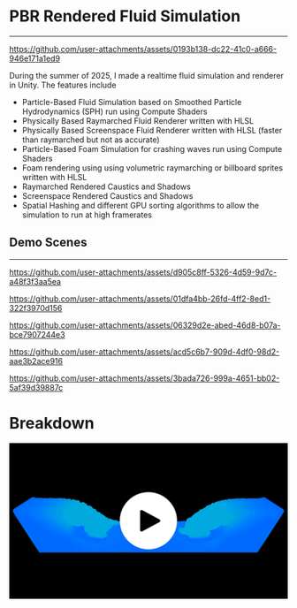 # PBR Rendered Fluid Simulation
---

https://github.com/user-attachments/assets/0193b138-dc22-41c0-a666-946e171a1ed9

During the summer of 2025, I made a realtime fluid simulation and renderer in Unity.  The features include

- Particle-Based Fluid Simulation based on Smoothed Particle Hydrodynamics (SPH) run using Compute Shaders
- Physically Based Raymarched Fluid Renderer written with HLSL
- Physically Based Screenspace Fluid Renderer written with HLSL (faster than raymarched but not as accurate)
- Particle-Based Foam Simulation for crashing waves run using Compute Shaders
- Foam rendering using using volumetric raymarching or billboard sprites written with HLSL
- Raymarched Rendered Caustics and Shadows
- Screenspace Rendered Caustics and Shadows
- Spatial Hashing and different GPU sorting algorithms to allow the simulation to run at high framerates

## Demo Scenes
---

https://github.com/user-attachments/assets/d905c8ff-5326-4d59-9d7c-a48f3f3aa5ea

https://github.com/user-attachments/assets/01dfa4bb-26fd-4ff2-8ed1-322f3970d156

https://github.com/user-attachments/assets/06329d2e-abed-46d8-b07a-bce7907244e3

https://github.com/user-attachments/assets/acd5c6b7-909d-4df0-98d2-aae3b2ace916

https://github.com/user-attachments/assets/3bada726-999a-4651-bb02-5af39d39887c

# Breakdown

![](ShowcaseMedia/breakdownThumb1.png)
